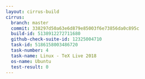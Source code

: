 ```yaml
---
layout: cirrus-build
cirrus:
  branch: master
  commit: 338297d50a63e6d879e85003f6e73856da0c895c
  build-id: 5138912272711680
  github-check-suite-id: 12325004710
  task-id: 5186158003486720
  task-number: 4
  task-name: Linux - TeX Live 2018
  os-name: Ubuntu
  test-result: 0
---
```

